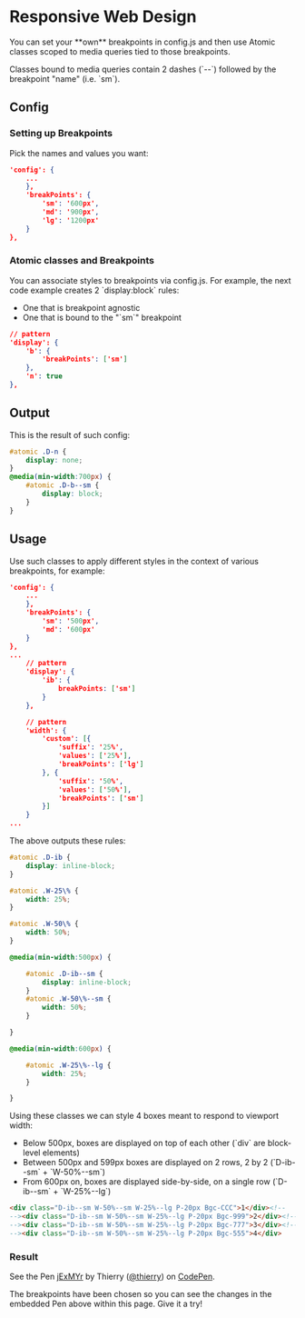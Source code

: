 # Responsive Web Design

<p>You can set your **own** breakpoints in config.js and then use Atomic classes scoped to media queries tied to those breakpoints.</p>

<p class="noteBox info">Classes bound to media queries contain 2 dashes (`--`) followed by the breakpoint &quot;name&quot; (i.e. `sm`).</p>

## Config

<h3>Setting up Breakpoints</h3>

<p>Pick the names and values you want:</p>

```json
'config': {
    ...
    },
    'breakPoints': {
        'sm': '600px',
        'md': '900px',
        'lg': '1200px'
    }
},
```

<h3>Atomic classes and Breakpoints</h3>

<p>You can associate styles to breakpoints via config.js. For example, the next code example creates 2 `display:block` rules:</p>

<ul class="ul-list">
    <li>One that is breakpoint agnostic</li>
    <li>One that is bound to the &quot;`sm`&quot; breakpoint</li>
</ul>

```json
// pattern
'display': {
    'b': {
        'breakPoints': ['sm']
    },
    'n': true
},
```

<h2>Output</h2>

<p>This is the result of such config:</p>

```css
#atomic .D-n {
    display: none;
}
@media(min-width:700px) {
    #atomic .D-b--sm {
        display: block;
    }
}
```

<h2>Usage</h2>

<p>Use such classes to apply different styles in the context of various breakpoints, for example:</p>

```json
'config': {
    ...
    },
    'breakPoints': {
        'sm': '500px',
        'md': '600px'
    }
},
...
    // pattern
    'display': {
        'ib': {
            breakPoints: ['sm']
        }
    },

    // pattern
    'width': {
        'custom': [{
            'suffix': '25%',
            'values': ['25%'],
            'breakPoints': ['lg']
        }, {
            'suffix': '50%',
            'values': ['50%'],
            'breakPoints': ['sm']
        }]
    }
...
```

<p>The above outputs these rules:</p>

```css
#atomic .D-ib {
    display: inline-block;
}

#atomic .W-25\% {
    width: 25%;
}

#atomic .W-50\% {
    width: 50%;
}

@media(min-width:500px) {

    #atomic .D-ib--sm {
        display: inline-block;
    }
    #atomic .W-50\%--sm {
        width: 50%;
    }

}

@media(min-width:600px) {

    #atomic .W-25\%--lg {
        width: 25%;
    }

}
```

<p>Using these classes we can style 4 boxes meant to respond to viewport width:</p>

<ul class="ul-list">
    <li>Below 500px, boxes are displayed on top of each other (`div` are block-level elements)</li>
    <li>Between 500px and 599px boxes are displayed on 2 rows, 2 by 2 (`D-ib--sm` + `W-50%--sm`)</li>
    <li>From 600px on, boxes are displayed side-by-side, on a single row (`D-ib--sm` + `W-25%--lg`)</li>
</ul>

```html
<div class="D-ib--sm W-50%--sm W-25%--lg P-20px Bgc-CCC">1</div><!--
--><div class="D-ib--sm W-50%--sm W-25%--lg P-20px Bgc-999">2</div><!--
--><div class="D-ib--sm W-50%--sm W-25%--lg P-20px Bgc-777">3</div><!--
--><div class="D-ib--sm W-50%--sm W-25%--lg P-20px Bgc-555">4</div>
```

<h3 class="penResult">Result</h3>

<p data-height="265" data-theme-id="12469" data-slug-hash="jExMYr" data-default-tab="result" data-user="thierry" class='codepen'>See the Pen <a href='http://codepen.io/thierry/pen/jExMYr/'>jExMYr</a> by Thierry (<a href='http://codepen.io/thierry'>@thierry</a>) on <a href='http://codepen.io'>CodePen</a>.</p>
<script async src="//assets.codepen.io/assets/embed/ei.js"></script>

<p class="noteBox info">The breakpoints have been chosen so you can see the changes in the embedded Pen above within this page. Give it a try!</p>